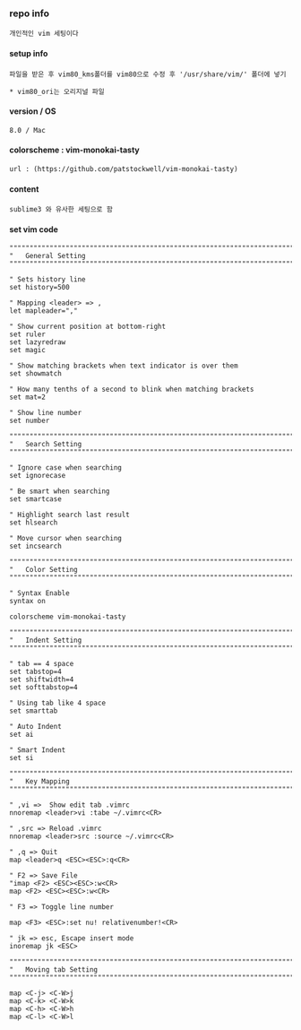 ### repo info

    개인적인 vim 세팅이다 

#### setup info

    파일을 받은 후 vim80_kms폴더를 vim80으로 수정 후 '/usr/share/vim/' 폴더에 넣기

	* vim80_ori는 오리지널 파일
    


#### version / OS

    8.0 / Mac

#### colorscheme : vim-monokai-tasty

    url : (https://github.com/patstockwell/vim-monokai-tasty)

#### content

    sublime3 와 유사한 세팅으로 함

#### set vim code

    """"""""""""""""""""""""""""""""""""""""""""""""""""""""""""""""""""""""
    "   General Setting
    """"""""""""""""""""""""""""""""""""""""""""""""""""""""""""""""""""""""
 
    " Sets history line
    set history=500
 
    " Mapping <leader> => ,
    let mapleader=","
 
    " Show current position at bottom-right
    set ruler
    set lazyredraw
    set magic
 
    " Show matching brackets when text indicator is over them
    set showmatch

    " How many tenths of a second to blink when matching brackets
    set mat=2

    " Show line number
    set number

    """"""""""""""""""""""""""""""""""""""""""""""""""""""""""""""""""""""""
    "   Search Setting
    """"""""""""""""""""""""""""""""""""""""""""""""""""""""""""""""""""""""

    " Ignore case when searching
    set ignorecase

    " Be smart when searching
    set smartcase

    " Highlight search last result
    set hlsearch

    " Move cursor when searching
    set incsearch

    """"""""""""""""""""""""""""""""""""""""""""""""""""""""""""""""""""""""
    "   Color Setting
    """"""""""""""""""""""""""""""""""""""""""""""""""""""""""""""""""""""""

    " Syntax Enable
    syntax on

    colorscheme vim-monokai-tasty

    """"""""""""""""""""""""""""""""""""""""""""""""""""""""""""""""""""""""
    "   Indent Setting
    """"""""""""""""""""""""""""""""""""""""""""""""""""""""""""""""""""""""

    " tab == 4 space
    set tabstop=4
    set shiftwidth=4
    set softtabstop=4

    " Using tab like 4 space
    set smarttab

    " Auto Indent
    set ai

    " Smart Indent
    set si

    """"""""""""""""""""""""""""""""""""""""""""""""""""""""""""""""""""""""
    "   Key Mapping
    """"""""""""""""""""""""""""""""""""""""""""""""""""""""""""""""""""""""

    " ,vi =>  Show edit tab .vimrc
    nnoremap <leader>vi :tabe ~/.vimrc<CR>

    " ,src => Reload .vimrc
    nnoremap <leader>src :source ~/.vimrc<CR>

    " ,q => Quit
    map <leader>q <ESC><ESC>:q<CR>

    " F2 => Save File
    "imap <F2> <ESC><ESC>:w<CR>
    map <F2> <ESC><ESC>:w<CR>

    " F3 => Toggle line number

    map <F3> <ESC>:set nu! relativenumber!<CR>

    " jk => esc, Escape insert mode
    inoremap jk <ESC>

    """"""""""""""""""""""""""""""""""""""""""""""""""""""""""""""""""""""""
    "   Moving tab Setting
    """"""""""""""""""""""""""""""""""""""""""""""""""""""""""""""""""""""""

    map <C-j> <C-W>j
    map <C-k> <C-W>k
    map <C-h> <C-W>h
    map <C-l> <C-W>l  
